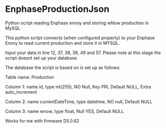 # EnphaseProductionJson
Python script reading Enphase envoy and storing wNow production in MySQL

This python script connects (when configured properly) to your Enphase Envoy to read current production and store it in MYSQL. 

Input your data in line 12, 37, 38, 39, 49 and 57.
Please note at this stage the script doesnt set up your database. 

The database the script is based on is set up as follows:

Table name: Production

Column 1: name id, type int(255), NO Null, Key PRI, Default NULL, Extra auto_increment

Column 2: name currentDateTime, type datetime, NO null, Default NULL

Column 3: name wnow, type float, Null YES, Default NULL


Works for me with firmware D5.0.62
